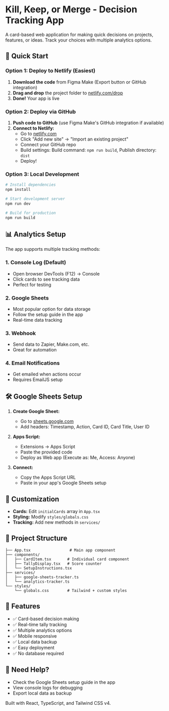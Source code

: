# Kill, Keep, or Merge - Decision Tracking App

A card-based web application for making quick decisions on projects, features, or ideas. Track your choices with multiple analytics options.

## 🚀 Quick Start

### Option 1: Deploy to Netlify (Easiest)

1. **Download the code** from Figma Make (Export button or GitHub integration)
2. **Drag and drop** the project folder to [netlify.com/drop](https://netlify.com/drop)
3. **Done!** Your app is live

### Option 2: Deploy via GitHub

1. **Push code to GitHub** (use Figma Make's GitHub integration if available)
2. **Connect to Netlify:**
   - Go to [netlify.com](https://netlify.com)
   - Click "Add new site" → "Import an existing project"
   - Connect your GitHub repo
   - Build settings: Build command: `npm run build`, Publish directory: `dist`
   - Deploy!

### Option 3: Local Development

```bash
# Install dependencies
npm install

# Start development server
npm run dev

# Build for production
npm run build
```

## 📊 Analytics Setup

The app supports multiple tracking methods:

### 1. Console Log (Default)
- Open browser DevTools (F12) → Console
- Click cards to see tracking data
- Perfect for testing

### 2. Google Sheets
- Most popular option for data storage
- Follow the setup guide in the app
- Real-time data tracking

### 3. Webhook
- Send data to Zapier, Make.com, etc.
- Great for automation

### 4. Email Notifications
- Get emailed when actions occur
- Requires EmailJS setup

## 🛠️ Google Sheets Setup

1. **Create Google Sheet:**
   - Go to [sheets.google.com](https://sheets.google.com)
   - Add headers: Timestamp, Action, Card ID, Card Title, User ID

2. **Apps Script:**
   - Extensions → Apps Script
   - Paste the provided code
   - Deploy as Web app (Execute as: Me, Access: Anyone)

3. **Connect:**
   - Copy the Apps Script URL
   - Paste in your app's Google Sheets setup

## 🔧 Customization

- **Cards:** Edit `initialCards` array in `App.tsx`
- **Styling:** Modify `styles/globals.css`
- **Tracking:** Add new methods in `services/`

## 📁 Project Structure

```
├── App.tsx                 # Main app component
├── components/
│   ├── CardItem.tsx       # Individual card component
│   ├── TallyDisplay.tsx   # Score counter
│   └── SetupInstructions.tsx
├── services/
│   ├── google-sheets-tracker.ts
│   └── analytics-tracker.ts
└── styles/
    └── globals.css        # Tailwind + custom styles
```

## 🎯 Features

- ✅ Card-based decision making
- ✅ Real-time tally tracking
- ✅ Multiple analytics options
- ✅ Mobile responsive
- ✅ Local data backup
- ✅ Easy deployment
- ✅ No database required

## 🤝 Need Help?

- Check the Google Sheets setup guide in the app
- View console logs for debugging
- Export local data as backup

Built with React, TypeScript, and Tailwind CSS v4.